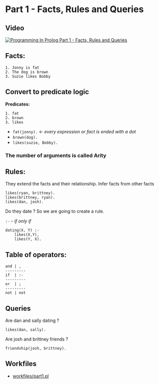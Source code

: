 # Part 1 -  Facts, Rules and Queries

## Video
[![Programming In Prolog Part 1 - Facts, Rules and Queries](http://img.youtube.com/vi/gJOZZvYijqk/0.jpg)](http://www.youtube.com/watch?v=gJOZZvYijqk "Programming In Prolog Part 1 - Facts, Rules and Queries")

## Facts: 
	1. Jonny is fat
	2. The dog is brown
	3. Suzie likes Bobby

## Convert to predicate logic

**Predicates:**

	1. fat
	2. brown
	3. likes


* `fat(jonny).` <- *every expression or fact is ended with a dot*
* `brown(dog).`
* `likes(suzie, Bobby).`

### The number of arguments is called Arity

## Rules: 
They extend the facts and their relationship. Infer facts from other facts

```
likes(ryan, brittney).
likes(brittney, ryan).
likes(dan, josh).
```

Do they date ? So we are going to create a rule.

`:-` - *if only if*

```
dating(X, Y) :-
	likes(X,Y),
	likes(Y, X).
```

## Table of operators:

```
and | ,
---------
if  | :-
---------
or  | ;
---------
not | not
```

## Queries

Are dan and sally dating ?

```
likes(dan, sally).
```

Are josh and brittney friends ? 

```
friendship(josh, brittney).
```


## Workfiles

* [workfiles/part1.pl](workfiles/part1.pl)
